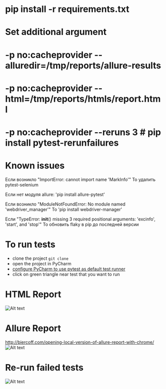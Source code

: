 #  pip install -r requirements.txt

# Set additional argument
# -p no:cacheprovider --alluredir=/tmp/reports/allure-results
# -p no:cacheprovider --html=/tmp/reports/htmls/report.html
# -p no:cacheprovider --reruns 3   # pip install pytest-rerunfailures


# Known issues
Если возникло "ImportError: cannot import name 'MarkInfo'"
	То удалить pytest-selenium

Если нет модуля allure: 'pip install allure-pytest'

Если возникло "ModuleNotFoundError: No module named 'webdriver_manager'"
	То 'pip install webdriver-manager' 

Если "TypeError: __init__() missing 3 required positional arguments: 'excinfo', 'start', and 'stop'"
	То обновить flaky в pip до последней версии

# To run tests
* clone the project 
```git clone```
* open the project in PyCharm
* [configure PyCharm to use pytest as default test runner](https://stackoverflow.com/a/6397315/1562282)
* click on green triangle near test that you want to run

# HTML Report
![Alt text](doc/html.png?raw=true "HTML Report")
# Allure Report
http://biercoff.com/opening-local-version-of-allure-report-with-chrome/
![Alt text](doc/allure.png?raw=true "Allure Report")
# Re-run failed tests
![Alt text](doc/re-run.png?raw=true "Re-run Failed")

